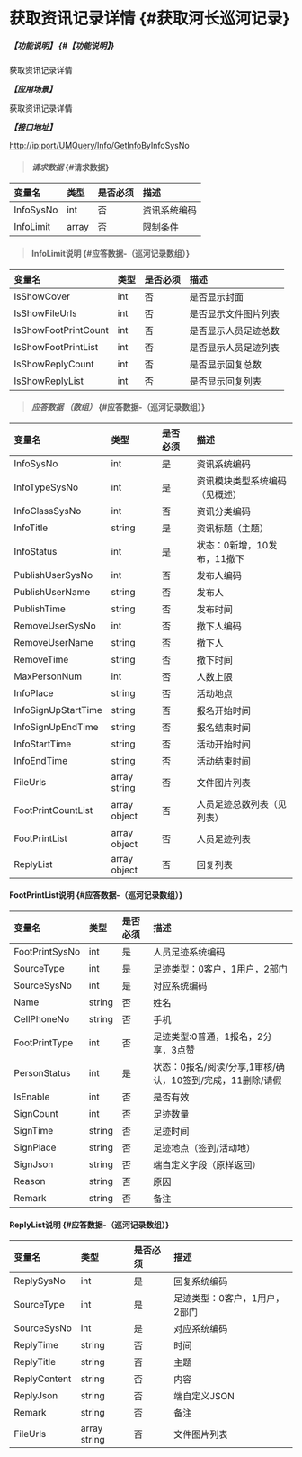 # 获取资讯记录详情 {#获取河长巡河记录}

##### _【功能说明】_ {#【功能说明】}

获取资讯记录详情

_**【应用场景】**_

获取资讯记录详情

_**【接口地址】**_

[http://ip:port/UMQuery/Info/GetInfoB](http://ip:port/HMQuery/PatrolRiver/GetPatrolRivers)yInfoSysNo

> #### _请求数据_ {#请求数据}

| 变量名 | 类型 | 是否必须 | 描述 |
| :--- | :--- | :--- | :--- |
| InfoSysNo | int | 否 | 资讯系统编码 |
| InfoLimit | array | 否 | 限制条件 |

> #### InfoLimit说明 {#应答数据-（巡河记录数组）}

| 变量名 | 类型 | 是否必须 | 描述 |
| :--- | :--- | :--- | :--- |
| IsShowCover | int | 否 | 是否显示封面 |
| IsShowFileUrls | int | 否 | 是否显示文件图片列表 |
| IsShowFootPrintCount | int | 否 | 是否显示人员足迹总数 |
| IsShowFootPrintList | int | 否 | 是否显示人员足迹列表 |
| IsShowReplyCount | int | 否 | 是否显示回复总数 |
| IsShowReplyList | int | 否 | 是否显示回复列表 |

> #### _应答数据 （数组）_ {#应答数据-（巡河记录数组）}

| 变量名 | 类型 | 是否必须 | 描述 |
| :--- | :--- | :--- | :--- |
| InfoSysNo | int | 是 | 资讯系统编码 |
| InfoTypeSysNo | int | 是 | 资讯模块类型系统编码（见概述） |
| InfoClassSysNo | int | 否 | 资讯分类编码 |
| InfoTitle | string | 是 | 资讯标题（主题） |
| InfoStatus | int | 是 | 状态：0新增，10发布，11撤下 |
| PublishUserSysNo | int | 否 | 发布人编码 |
| PublishUserName | string | 否 | 发布人 |
| PublishTime | string | 否 | 发布时间 |
| RemoveUserSysNo | int | 否 | 撤下人编码 |
| RemoveUserName | string | 否 | 撤下人 |
| RemoveTime | string | 否 | 撤下时间 |
| MaxPersonNum | int | 否 | 人数上限 |
| InfoPlace | string | 否 | 活动地点 |
| InfoSignUpStartTime | string | 否 | 报名开始时间 |
| InfoSignUpEndTime | string | 否 | 报名结束时间 |
| InfoStartTime | string | 否 | 活动开始时间 |
| InfoEndTime | string | 否 | 活动结束时间 |
| FileUrls | array string | 否 | 文件图片列表 |
| FootPrintCountList | array object | 否 | 人员足迹总数列表（见列表） |
| FootPrintList | array object | 否 | 人员足迹列表 |
| ReplyList | array object | 否 | 回复列表 |

#### FootPrintList说明 {#应答数据-（巡河记录数组）}

| 变量名 | 类型 | 是否必须 | 描述 |
| :--- | :--- | :--- | :--- |
| FootPrintSysNo | int | 是 | 人员足迹系统编码 |
| SourceType | int | 是 | 足迹类型：0客户，1用户，2部门 |
| SourceSysNo | int | 是 | 对应系统编码 |
| Name | string | 否 | 姓名 |
| CellPhoneNo | string | 否 | 手机 |
| FootPrintType | int | 否 | 足迹类型:0普通，1报名，2分享，3点赞 |
| PersonStatus | int | 是 | 状态：0报名/阅读/分享,1审核/确认，10签到/完成，11删除/请假 |
| IsEnable | int | 否 | 是否有效 |
| SignCount | int | 否 | 足迹数量 |
| SignTime | string | 否 | 足迹时间 |
| SignPlace | string | 否 | 足迹地点（签到/活动地） |
| SignJson | string | 否 | 端自定义字段（原样返回） |
| Reason | string | 否 | 原因 |
| Remark | string | 否 | 备注 |

#### ReplyList说明 {#应答数据-（巡河记录数组）}

| 变量名 | 类型 | 是否必须 | 描述 |
| :--- | :--- | :--- | :--- |
| ReplySysNo | int | 是 | 回复系统编码 |
| SourceType | int | 是 | 足迹类型：0客户，1用户，2部门 |
| SourceSysNo | int | 是 | 对应系统编码 |
| ReplyTime | string | 否 | 时间 |
| ReplyTitle | string | 否 | 主题 |
| ReplyContent | string | 否 | 内容 |
| ReplyJson | string | 否 | 端自定义JSON |
| Remark | string | 否 | 备注 |
| FileUrls | array string | 否 | 文件图片列表 |



